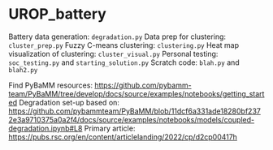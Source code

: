 # UROP_battery

Battery data generation: `degradation.py`
Data prep for clustering: `cluster_prep.py`
Fuzzy C-means clustering: `clustering.py`
Heat map visualization of clustering: `cluster_visual.py`
Personal testing: `soc_testing.py` and `starting_solution.py`
Scratch code: `blah.py` and `blah2.py`

Find PyBaMM resources: https://github.com/pybamm-team/PyBaMM/tree/develop/docs/source/examples/notebooks/getting_started
Degradation set-up based on: https://github.com/pybammteam/PyBaMM/blob/11dcf6a331ade18280bf2372e3a9710375a0a2f4/docs/source/examples/notebooks/models/coupled-degradation.ipynb#L8
Primary article: https://pubs.rsc.org/en/content/articlelanding/2022/cp/d2cp00417h

